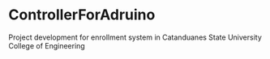 # ControllerForAdruino
Project development for enrollment system in Catanduanes State University College of Engineering

